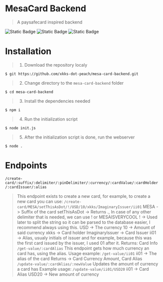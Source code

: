 # MesaCard Backend
> A paysafecard inspired backend

![Static Badge](https://img.shields.io/badge/Made_for-Node.js%20v20.5.1-blue?style=for-the-badge)
![Static Badge](https://img.shields.io/badge/Made_for-NPM_9.8.0-purple?style=for-the-badge)
![Static Badge](https://img.shields.io/badge/Production%20Ready-green?style=for-the-badge)

# Installation
> 1. Download the repository localy
```
$ git https://github.com/xkks-dot-peach/mesa-card-backend.git
```
> 2. Change directory to the `mesa-card-backend` folder
```
$ cd mesa-card-backend
```
> 3. Install the dependencies needed
```
$ npm i
```
> 4. Run the initialization script
```
$ node init.js
```
> 5. After the initialization script is done, run the webserver
```
$ node .
```

# Endpoints
`/create-card/:suffix/:delimiter/:pinDelimiter/:currency/:cardValue/:cardHolder/:cardIssuer/:alias`
> This endpoint exists to create a new card, for example, to create a new card you can use: `/create-card/MESA/setThisAsDot/!/USD/10/xkks/ImaginaryIssuer/ii01`
> MESA -> Suffix of the card
> setThisAsDot -> Returns ., In case of any other delimiter that is needed, we can use ! or MESAISVERYCOOL
> ! -> Used later to split the string so it can be parsed to the database easier, I recommend always using this.
> USD -> The currency
> 10 -> Amount of said currency
> xkks -> Card holder
> ImaginaryIssuer -> Card Issuer
> ii01 -> Alias, usualy initials of issuer and for example, because this was the first card issued by the issuer, I used 01 after it.
> Returns: Card Info
`/get-value/:cardAlias`
> This endpoint gets how much currency an card has, using the alias.
> Usage example: `/get-value/ii01`
> ii01 -> The alias of the card
> Returns -> Card Currency Amount, Card Alias
`/update-value/:cardAlias/:newValue`
> Updates the amount of currency a card has
> Example usage: `/update-value/ii01/USD20`
> ii01 -> Card Alias
> USD20 -> New amount of currency
